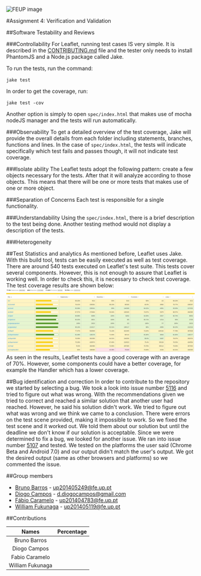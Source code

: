 ![FEUP image](https://sigarra.up.pt/feup/pt/WEB_GESSI_DOCS.download_file?p_name=F-370784536/logo_cores_oficiais.jpg)

#Assignment 4: Verification and Validation

##Software Testability and Reviews

###Controllability
For Leaflet, running test cases IS very simple. It is described in the [CONTRIBUTING.md](https://github.com/Leaflet/Leaflet/blob/master/CONTRIBUTING.md) file and the tester only needs to install PhantomJS and a Node.js package called Jake.

To run the tests, run the command:
```
jake test
```

In order to get the coverage, run:
```
jake test -cov
```

Another option is simply to open ```spec/index.html``` that makes use of mocha nodeJS manager and the tests will run automatically.

###Observability
To get a detailed overview of the test coverage, Jake will provide the overall details from each folder including statements, branches, functions and lines.
In the case of ```spec/index.html```, the tests will indicate specifically which test fails and passes though, it will not indicate test coverage.

###Isolate ability
The Leaflet tests adopt the following pattern: create a few objects necessary for the tests. After that it will analyze according to those objects. This means that there will be one or more tests that makes use of one or more object.

###Separation of Concerns
Each test is responsible for a single functionality.

###Understandability
Using the ```spec/index.html```, there is a brief description to the test being done. Another testing method would not display a description of the tests.

###Heterogeneity


##Test Statistics and analytics
As mentioned before, Leaflet uses Jake. With this build tool, tests can be easily executed as well as test coverage.
There are around 540 tests executed on Leaflet's test suite. This tests cover several components. However, this is not enough to assure that Leaflet is working well. In order to check this, it is necessary to check test coverage.
The test coverage results are shown below:
![Test Coverage](https://raw.githubusercontent.com/DiogoMCampos/Leaflet/ESOF-Documentation/ESOF-docs/resources/TestCoverage.png)
As seen in the results, Leaflet tests have a good coverage with an average of 70%. However, some components could have a better coverage, for example the Handler which has a lower coverage.


##Bug identification and correction
In order to contribute to the repository we started by selecting a bug. We took a look into issue number [5116](https://github.com/Leaflet/Leaflet/issues/5116) and tried to figure out what was wrong. With the recommendations given we tried to correct and reached a similar solution that another user had reached. However, he said his solution didn't work. We tried to figure out what was wrong and we think we came to a conclusion. There were errors on the test scene provided, making it impossible to work. So we fixed the test scene and it worked out. We told them about our solution but until the deadline we don't know if our solution is acceptable.
Since we were determined to fix a bug, we looked for another issue. We ran into issue number [5107](https://github.com/Leaflet/Leaflet/issues/5107) and tested. We tested on the platforms the user said (Chrome Beta and Android 7.0) and our output didn't match the user's output. We got the desired output (same as other browsers and platforms) so we commented the issue. 


##Group members
*   [Bruno Barros](https://github.com/BrunoBarros21) - up201405249@fe.up.pt
*   [Diogo Campos](https://github.com/DiogoMCampos) - d.diogocampos@gmail.com
*   [Fábio Caramelo](https://github.com/Caramelo18) - up201404783@fe.up.pt
*   [William Fukunaga](https://github.com/williamnf) - up201405119@fe.up.pt

##Contributions

|       **Names**   | **Percentage**|
|:----------------:	|:------------:	|
| Bruno Barros     	|           	|
| Diogo Campos     	|           	|
| Fabio Caramelo   	|           	|
| William Fukunaga 	|           	|

